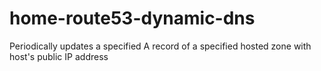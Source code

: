 # home-route53-dynamic-dns
Periodically updates a specified A record of a specified hosted zone with host's public IP address
